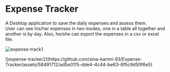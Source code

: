 # Expense Tracker
A Desktop application to save the daily expenses and assess them.
</br>
User can see his/her expenses in two modes, one in a table all together
and another is by day. Also, he/she can export the expenses in a csv or excel file.

![expense-track1](https://github.com/sina-karimi-93/Expense-Tracker/assets/58491712/eec44b0e-2014-4bf2-90ae-7004ad8006dc)
</hr>
![expense-tracker2](https://github.com/sina-karimi-93/Expense-Tracker/assets/58491712/ad5e0115-dde4-4c44-be63-6f5c9d50f6e5)


